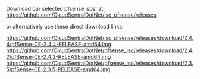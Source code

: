 Download our selected pfsense isos' at  https://github.com/CloudSentralDotNet/iso_pfsense/releases     

or alternatively use these direct download links:       

https://github.com/CloudSentralDotNet/iso_pfsense/releases/download/2.4.4/pfSense-CE-2.4.4-RELEASE-amd64.img     
https://github.com/CloudSentralDotNet/pfsense_iso/releases/download/2.4.2/pfSense-CE-2.4.2-RELEASE-amd64.img  
https://github.com/CloudSentralDotNet/pfsense_iso/releases/download/2.3.5/pfSense-CE-2.3.5-RELEASE-amd64.img    
